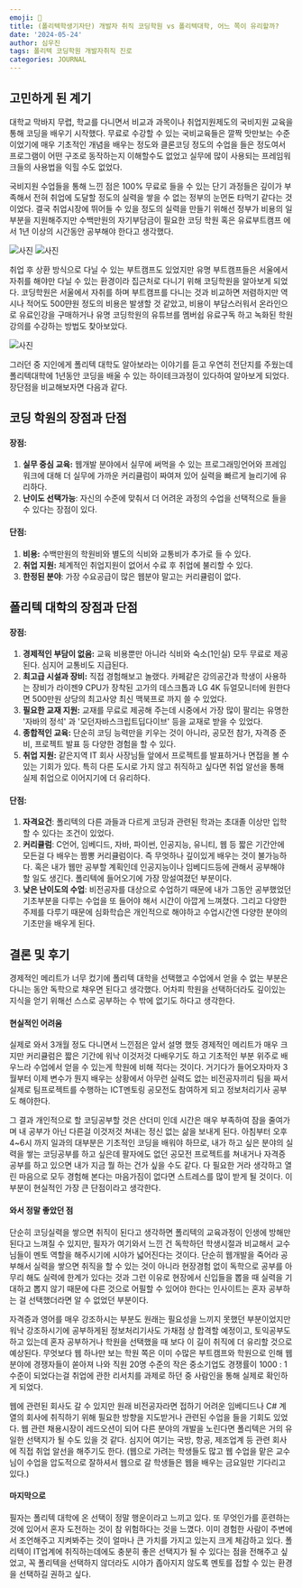 ```yaml
---
emoji: 📰
title: (폴리텍학생기자단) 개발자 취직 코딩학원 vs 폴리텍대학, 어느 쪽이 유리할까?
date: '2024-05-24'
author: 심우진
tags: 폴리텍 코딩학원 개발자취직 진로
categories: JOURNAL
---
```


## 고민하게 된 계기
대학교 막바지 무렵, 학교를 다니면서 비교과 과목이나 취업지원제도의 국비지원 교육을 통해 코딩을 배우기 시작했다. 무료로 수강할 수 있는 국비교육들은 깔짝 맛만보는 수준이었기에 매우 기초적인 개념을 배우는 정도와 클론코딩 정도의 수업을 들은 정도여서 프로그램이 어떤 구조로 동작하는지 이해할수도 없었고 실무에 많이 사용되는 프레임워크들의 사용법을 익힐 수도 없었다.

국비지원 수업들을 통해 느낀 점은 100% 무료로 들을 수 있는 단기 과정들은 깊이가 부족해서 전혀 취업에 도달할 정도의 실력을 쌓을 수 없는 정부의 눈먼돈 타먹기 같다는 것이었다. 결국 취업시장에 뛰어들 수 있을 정도의 실력을 만들기 위해선 정부가 비용의 일부분을 지원해주지만 수백만원의 자기부담금이 필요한 코딩 학원 혹은 유료부트캠프 에서 1년 이상의 시간동안 공부해야 한다고 생각했다.

![사진](./[부트캠프커리큘럼.png])
![사진](./[부트캠프비용.png])

취업 후 상환 방식으로 다닐 수 있는 부트캠프도 있었지만 유명 부트캠프들은 서울에서 자취를 해야만 다닐 수 있는 환경이라 집근처로 다니기 위해 코딩학원을 알아보게 되었다. 코딩학원은 서울에서 자취를 하며 부트캠프를 다니는 것과 비교하면 저렴하지만 역시나 적어도 500먄원 정도의 비용은 발생할 것 같았고, 비용이 부담스러워서 온라인으로 유료인강을 구매하거나 유명 코딩학원의 유튜브를 멤버쉽 유료구독 하고 녹화된 학원강의를 수강하는 방법도 찾아보았다. 

![사진](./[폴리텍전단지.png])

그러던 중 지인에게 폴리텍 대학도 알아보라는 이야기를 듣고 우연히 전단지를 주웠는데 폴리텍대학에 1년동안 코딩을 배울 수 있는 하이테크과정이 있다하여 알아보게 되었다. 장단점을 비교해보자면 다음과 같다. 


## 코딩 학원의 장점과 단점

#### **장점:**
1. **실무 중심 교육:** 웹개발 분야에서 실무에 써먹을 수 있는 프로그래밍언어와 프레임워크에 대해 더 실무에 가까운 커리큘럼이 짜여져 있어 실력을 빠르게 늘리기에 유리하다.
2. **난이도 선택가능**: 자신의 수준에 맞춰서 더 어려운 과정의 수업을 선택적으로 들을 수 있다는 장점이 있다.

#### **단점:**
1. **비용:** 수백만원의 학원비와 별도의 식비와 교통비가 추가로 들 수 있다.
2. **취업 지원:** 체계적인 취업지원이 없어서 수료 후 취업에 불리할 수 있다.
3. **한정된 분야**: 가장 수요공급이 많은 웹분야 말고는 커리큘럼이 없다.

## 폴리텍 대학의 장점과 단점

#### **장점**:
1. **경제적인 부담이 없음:** 교육 비용뿐만 아니라 식비와 숙소(1인실) 모두 무료로 제공된다. 심지어 교통비도 지급된다.
2. **최고급 시설과 장비:** 직접 경험해보고 놀랬다. 카페같은 강의공간과 학생이 사용하는 장비가 라이젠9 CPU가 장착된 고가의 데스크톱과 LG 4K 듀얼모니터에 원한다면 500만원 상당의 최고사양 최신 맥북프로 까지 쓸 수 있었다.
3. **필요한 교재 지원:** 교재를 무료로 제공해 주는데 시중에서 가장 많이 팔리는 유명한 '자바의 정석' 과 '모던자바스크립트딥다이브' 등을 교재로 받을 수 있었다.
4. **종합적인 교육:** 단순히 코딩 능력만을 키우는 것이 아니라, 공모전 참가, 자격증 준비, 프로젝트 발표 등 다양한 경험을 할 수 있다.
5. **취업 지원:** 같은지역 IT 회사 사장님들 앞에서 프로젝트를 발표하거나 면접을 볼 수 있는 기회가 있다. 특히 다른 도시로 가지 않고 취직하고 싶다면 취업 알선을 통해 실제 취업으로 이어지기에 더 유리하다.

#### **단점**:
1. **자격요건**: 폴리텍의 다른 과들과 다르게 코딩과 관련된 학과는 초대졸 이상만 입학할 수 있다는 조건이 있었다.
2. **커리큘럼**: C언어, 임베디드, 자바, 파이썬, 인공지능, 유니티, 웹 등 짧은 기간안에 모든걸 다 배우는 짬뽕 커리큘럼이다. 즉 무엇하나 깊이있게 배우는 것이 불가능하다. 혹은 내가 웹만 공부할 계획인데 인공지능이나 임베디드등에 관해서 공부해야 할 일도 생긴다. 폴리텍에 들어오기에 가장 망설여졌던 부분이다.
3. **낮은 난이도의 수업**: 비전공자를 대상으로 수업하기 때문에 내가 그동안 공부했었던 기초부분을 다루는 수업을 또 들어야 해서 시간이 아깝게 느껴졌다. 그리고 다양한 주제를 다루기 때문에 심화학습은 개인적으로 해야하고 수업시간엔 다양한 분야의 기초만을 배우게 된다.

## 결론 및 후기

경제적인 메리트가 너무 컸기에 폴리텍 대학을 선택했고 수업에서 얻을 수 없는 부분은 다니는 동안 독학으로 채우면 된다고 생각했다. 어차피 학원을 선택하더라도 깊이있는 지식을 얻기 위해선 스스로 공부하는 수 밖에 없기도 하다고 생각한다.


#### 현실적인 어려움
실제로 와서 3개월 정도 다니면서 느낀점은 앞서 설명 했듯 경제적인 메리트가 매우 크지만 커리큘럼은 짧은 기간에 워낙 이것저것 다배우기도 하고 기초적인 부분 위주로 배우느라 수업에서 얻을 수 있는게 학원에 비해 적다는 것이다. 거기다가 들어오자마자 3월부터 이제 변수가 뭔지 배우는 상황에서 아무런 실력도 없는 비전공자끼리 팀을 짜서 실제로 팀프로젝트를 수행하는 ICT멘토링 공모전도 참여하게 되고 정보처리기사 공부도 해야한다. 

그 결과 개인적으로 할 코딩공부할 것은 산더미 인데 시간은 매우 부족하여 잠을 줄여가며 내 공부가 아닌 다른걸 이것저것 쳐내는 정신 없는 삶을 보내게 된다. 아침부터 오후4~6시 까지 일과의 대부분은 기초적인 코딩을 배워야 하므로, 내가 하고 싶은 분야의 실력을 쌓는 코딩공부를 하고 싶은데 팔자에도 없던 공모전 프로젝트를 쳐내거나 자격증 공부를 하고 있으면 내가 지금 뭘 하는 건가 싶을 수도 같다. 다 필요한 거라 생각하고 열린 마음으로 모두 경험해 본다는 마음가짐이 없다면 스트레스를 많이 받게 될 것이다. 이 부분이 현실적인 가장 큰 단점이라고 생각한다.

#### 와서 정말 좋았던 점
단순히 코딩실력을 쌓으면 취직이 된다고 생각하면 폴리텍의 교육과정이 인생에 방해만 된다고 느껴질 수 있지만, 필자가 여기와서 느낀 건 독학하던 학생시절과 비교해서 교수님들이 멘토 역할을 해주시기에 시야가 넓어진다는 것이다. 단순히 웹개발을 죽어라 공부해서 실력을 쌓으면 취직을 할 수 있는 것이 아니라 현장경험 없이 독학으로 공부를 아무리 해도 실력에 한계가 있다는 것과 그런 이유로 현장에서 신입들을 뽑을 때 실력을 기대하고 뽑지 않기 때문에 다른 것으로 어필할 수 있어야 한다는 인사이트는 혼자 공부하는 걸 선택했더라면 알 수 없었던 부분이다.

자격증과 영어를 매우 강조하시는 부분도 원래는 필요성을 느끼지 못했던 부분이었지만 워낙 강조하시기에 공부하게된 정보처리기사도 가채점 상 합격할 예정이고, 토익공부도 하고 있는데 혼자 공부하거나 학원을 선택했을 때 보다 이 길이 취직에 더 유리할 것으로 예상된다. 무엇보다 웹 하나만 보는 학원 쪽은 이미 수많은 부트캠프와 학원으로 인해 웹 분야에 경쟁자들이 쏟아져 나와 직원 20명 수준의 작은 중소기업도 경쟁률이 1000 : 1 수준이 되었다는걸 취업에 관한 리서치를 과제로 하던 중 사람인을 통해 실제로 확인하게 되었다.

웹에 관련된 회사도 갈 수 있지만 원래 비전공자라면 접하기 어려운 임베디드나 C# 계열의 회사에 취직하기 위해 필요한 방향을 지도받거나 관련된 수업을 들을 기회도 있었다. 웹 관련 채용시장이 레드오션이 되어 다른 분야의 개발을 노린다면 폴리텍은 거의 유일한 선택지가 될 수도 있을 것 같다. 심지어 여기는 국방, 항공, 제조업계 등 관련 회사에 직접 취업 알선을 해주기도 한다. (웹으로 가려는 학생들도 많고 웹 수업을 맡은 교수님이 수업을 압도적으로 잘하셔서 웹으로 갈 학생들은 웹을 배우는 금요일만 기다리고 있다.)

#### 마지막으로
필자는 폴리텍 대학에 온 선택이 정말 행운이라고 느끼고 있다. 또 무엇인가를 훈련하는 것에 있어서 혼자 도전하는 것이 참 위험하다는 것을 느꼈다. 이미 경험한 사람이 주변에서 조언해주고 지켜봐주는 것이 얼마나 큰 가치를 가지고 있는지 크게 체감하고 있다. 폴리텍이 IT업계에 취직하는데에도 충분히 좋은 선택지가 될 수 있다는 점을 전해주고 싶었고, 꼭 폴리텍을 선택하지 않더라도 시야가 좁아지지 않도록 멘토를 접할 수 있는 환경을 선택하길 권하고 싶다.

```toc

```
